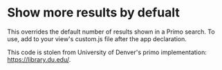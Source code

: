 # Show more results by defualt
This overrides the default number of results shown in a Primo search. To use, add to your view's custom.js file after the app declaration. 

This code is stolen from University of Denver's primo implementation: https://library.du.edu/.
